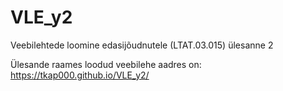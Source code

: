 # VLE_y2
Veebilehtede loomine edasijõudnutele (LTAT.03.015) ülesanne 2

Ülesande raames loodud veebilehe aadres on:
https://tkap000.github.io/VLE_y2/